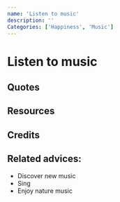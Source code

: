 ```yaml
---
name: 'Listen to music'
description: ''
Categories: ['Happiness', 'Music']
---
```

# Listen to music



## Quotes

## Resources

## Credits

## Related advices:

- Discover new music
- Sing
- Enjoy nature music
